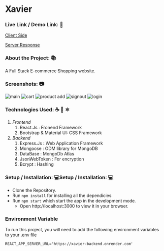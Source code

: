 # Xavier

### Live Link / Demo Link: 🔗
[Client Side](https://xavier-frontend.onrender.com/ "Client Side")

[Server Response](https://xavier-backend.onrender.com "Server Response")

### About the Project: 📚
A Full Stack E-commerce Shopping website.

### Screenshots: 📷
![main](https://github.com/Nitiksharma2001/Xavier-Frontend/assets/82705199/5975ba60-d52d-4365-9c2e-0783828e7113)
![cart](https://github.com/Nitiksharma2001/Xavier-Frontend/assets/82705199/75292ec6-c849-4a94-a031-db05c61437c7)
![product add](https://github.com/Nitiksharma2001/Xavier-Frontend/assets/82705199/f3ac88e7-c8a7-4dcd-856a-38991eeaba5e)
![signout](https://github.com/Nitiksharma2001/Xavier-Frontend/assets/82705199/5af80bd9-884c-4703-b619-2ac6f97c4932)
![login](https://github.com/Nitiksharma2001/Xavier-Frontend/assets/82705199/34e19fb3-2e39-4abe-8e6d-e102b32b6f29)

### Technologies Used: ☕️ 🐍 ⚛️
1. *Frontend*
	1. React.Js : Fronend Framework
	2. Bootstrap & Material UI: CSS Framework 
2.  *Backend*
	1. 	Express.Js : Web Application Framework
	2. 	Mongoose : ODM library for MongoDB
	3. 	DataBase : MongoDb Atlas
	4. 	JsonWebToken : For encryption
	5. 	Bcrypt : Hashing

### Setup / Installation: 💻Setup / Installation: 💻
- Clone the Repository.
- Run `npm install` for installing all the dependicies
- Run `npm start` which start the app in the development mode.
	- Open http://localhost:3000 to view it in your browser.


### Environment Variable

To run this project, you will need to add the following environment variables to your .env file

`REACT_APP_SERVER_URL='https://xavier-backend.onrender.com'`